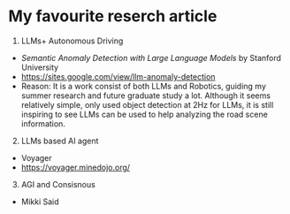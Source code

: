 # My favourite reserch article

1. LLMs+ Autonomous Driving
- *Semantic Anomaly Detection with Large Language Models* by Stanford University
- https://sites.google.com/view/llm-anomaly-detection
- Reason: It is a work consist of both LLMs and Robotics, guiding my summer research and future graduate study a lot. Although it seems relatively simple, only used object detection at 2Hz for LLMs, it is still inspiring to see LLMs can be used to help analyzing the road scene information. 

2. LLMs based AI agent
- Voyager
- https://voyager.minedojo.org/


3. AGI and Consisnous 
- Mikki Said 